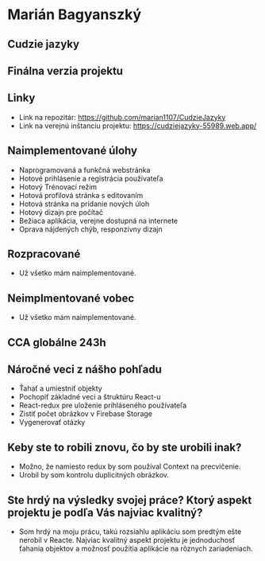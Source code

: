 # Marián Bagyanszký # 

## Cudzie jazyky ##

## Finálna verzia projektu ##

## Linky ##

* Link na repozitár: https://github.com/marian1107/CudzieJazyky
* Link na verejnú inštanciu projektu: https://cudziejazyky-55989.web.app/

## Naimplementované úlohy ##

* Naprogramovaná a funkčná webstránka
* Hotové prihlásenie a registrácia používateľa
* Hotový Trénovací režim
* Hotová profilová stránka s editovaním
* Hotová stránka na pridanie nových úloh
* Hotový dizajn pre počítač
* Bežiaca aplikácia, verejne dostupná na internete
* Oprava nájdených chýb, responzívny dizajn

## Rozpracované ##
* Už všetko mám naimplementované.

## Neimplmentované vobec ##

* Už všetko mám naimplementované.

## CCA globálne  243h ##

## Náročné veci z nášho pohľadu ##

* Ťahať a umiestniť objekty
* Pochopiť základné veci a štruktúru React-u
* React-redux pre uloženie prihláseného používateľa
* Zistiť počet obrázkov v Firebase Storage
* Vygenerovať otázky

## Keby ste to robili znovu, čo by ste urobili inak? ##

* Možno, že namiesto redux by som používal Context na precvičenie.
* Urobil by som kontrolu duplicitných obrázkov.

## Ste hrdý na výsledky svojej práce? Ktorý aspekt projektu je podľa Vás najviac kvalitný? ##

* Som hrdý na moju prácu, takú rozsiahlu aplikáciu som predtým ešte nerobil v Reacte. Najviac kvalitný aspekt projektu je jednoduchosť ťahania objektov a možnosť použitia aplikácie na rôznych zariadeniach.



